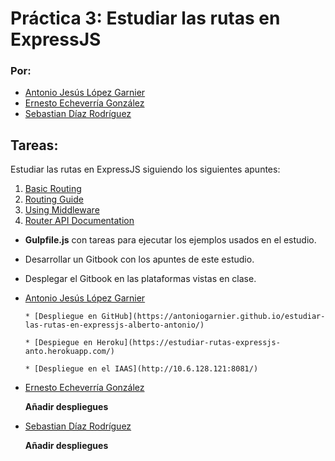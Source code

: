 # Práctica 3: Estudiar las rutas en ExpressJS

### Por:
   * [Antonio Jesús López Garnier](https://antoniogarnier.github.io)
   * [Ernesto Echeverría González](https://akaibf.github.io/)
   * [Sebastian Díaz Rodríguez](https://alu0100893649.github.io/)
## Tareas:

   Estudiar las rutas en ExpressJS siguiendo los siguientes apuntes:

   1. [Basic Routing](http://expressjs.com/en/starter/basic-routing.html)
   2. [Routing Guide](http://expressjs.com/en/guide/routing.html)
   3. [Using Middleware](http://expressjs.com/en/guide/routing.html)
   4. [Router API Documentation](http://expressjs.com/en/4x/api.html#router)


   * **Gulpfile.js** con tareas para ejecutar los ejemplos usados en el estudio.
   * Desarrollar un Gitbook con los apuntes de este estudio.
   * Desplegar el Gitbook en las plataformas vistas en clase.

   * [Antonio Jesús López Garnier](https://antoniogarnier.github.io)

         * [Despliegue en GitHub](https://antoniogarnier.github.io/estudiar-las-rutas-en-expressjs-alberto-antonio/)

         * [Despiegue en Heroku](https://estudiar-rutas-expressjs-anto.herokuapp.com/)

         * [Despliegue en el IAAS](http://10.6.128.121:8081/)

   * [Ernesto Echeverría González](https://akaibf.github.io/)

      **Añadir despliegues**

   * [Sebastian Díaz Rodríguez](https://alu0100893649.github.io/)

      **Añadir despliegues**
